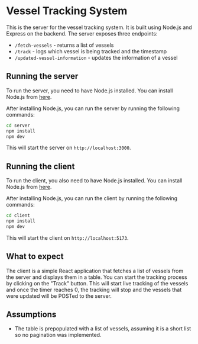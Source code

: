 # Vessel Tracking System

This is the server for the vessel tracking system. It is built using Node.js and Express on the backend. The server exposes three endpoints:

- `/fetch-vessels` - returns a list of vessels
- `/track` - logs which vessel is being tracked and the timestamp
- `/updated-vessel-information` - updates the information of a vessel

## Running the server

To run the server, you need to have Node.js installed. You can install Node.js from [here](https://nodejs.org/).

After installing Node.js, you can run the server by running the following commands:

```bash
cd server
npm install
npm dev
```

This will start the server on `http://localhost:3000`.

## Running the client

To run the client, you also need to have Node.js installed. You can install Node.js from [here](https://nodejs.org/).

After installing Node.js, you can run the client by running the following commands:

```bash
cd client
npm install
npm dev
```

This will start the client on `http://localhost:5173`.

## What to expect

The client is a simple React application that fetches a list of vessels from the server and displays them in a table. You can start the tracking process by clicking on the "Track" button. This will start live tracking of the vessels and once the timer reaches 0, the tracking will stop and the vessels that were updated will be POSTed to the server.

## Assumptions

- The table is prepopulated with a list of vessels, assuming it is a short list so no pagination was implemented.
